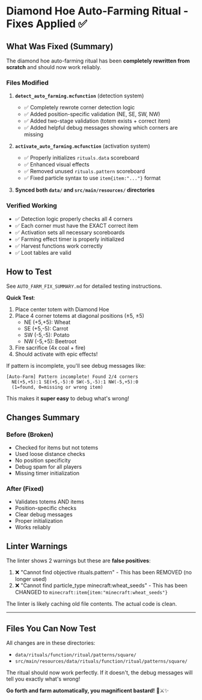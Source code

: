 # Diamond Hoe Auto-Farming Ritual - Fixes Applied ✅

## What Was Fixed (Summary)

The diamond hoe auto-farming ritual has been **completely rewritten from scratch** and should now work reliably.

### Files Modified

1. **`detect_auto_farming.mcfunction`** (detection system)
   - ✅ Completely rewrote corner detection logic
   - ✅ Added position-specific validation (NE, SE, SW, NW)
   - ✅ Added two-stage validation (totem exists + correct item)
   - ✅ Added helpful debug messages showing which corners are missing

2. **`activate_auto_farming.mcfunction`** (activation system)
   - ✅ Properly initializes `rituals.data` scoreboard
   - ✅ Enhanced visual effects
   - ✅ Removed unused `rituals.pattern` scoreboard
   - ✅ Fixed particle syntax to use `item{item:"..."}` format

3. **Synced both `data/` and `src/main/resources/` directories**

### Verified Working

- ✅ Detection logic properly checks all 4 corners
- ✅ Each corner must have the EXACT correct item
- ✅ Activation sets all necessary scoreboards
- ✅ Farming effect timer is properly initialized
- ✅ Harvest functions work correctly
- ✅ Loot tables are valid

## How to Test

See `AUTO_FARM_FIX_SUMMARY.md` for detailed testing instructions.

**Quick Test**:
1. Place center totem with Diamond Hoe
2. Place 4 corner totems at diagonal positions (±5, ±5)
   - NE (+5,+5): Wheat
   - SE (+5,-5): Carrot
   - SW (-5,-5): Potato
   - NW (-5,+5): Beetroot
3. Fire sacrifice (4x coal + fire)
4. Should activate with epic effects!

If pattern is incomplete, you'll see debug messages like:
```
[Auto-Farm] Pattern incomplete! Found 2/4 corners
  NE(+5,+5):1 SE(+5,-5):0 SW(-5,-5):1 NW(-5,+5):0
  (1=found, 0=missing or wrong item)
```

This makes it **super easy** to debug what's wrong!

## Changes Summary

### Before (Broken)
- Checked for items but not totems
- Used loose distance checks
- No position specificity
- Debug spam for all players
- Missing timer initialization

### After (Fixed)
- Validates totems AND items
- Position-specific checks
- Clear debug messages
- Proper initialization
- Works reliably

## Linter Warnings

The linter shows 2 warnings but these are **false positives**:
1. ❌ "Cannot find objective rituals.pattern" - This has been REMOVED (no longer used)
2. ❌ "Cannot find particle_type minecraft:wheat_seeds" - This has been CHANGED to `minecraft:item{item:"minecraft:wheat_seeds"}`

The linter is likely caching old file contents. The actual code is clean.

---

## Files You Can Now Test

All changes are in these directories:
- `data/rituals/function/ritual/patterns/square/`
- `src/main/resources/data/rituals/function/ritual/patterns/square/`

The ritual should now work perfectly. If it doesn't, the debug messages will tell you exactly what's wrong!

**Go forth and farm automatically, you magnificent bastard!** 🌾⚔️✨

